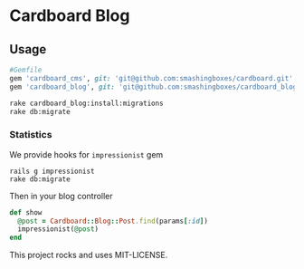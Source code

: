 # Cardboard Blog

## Usage

```ruby
#Gemfile
gem 'cardboard_cms', git: 'git@github.com:smashingboxes/cardboard.git'
gem 'cardboard_blog', git: 'git@github.com:smashingboxes/cardboard_blog.git'

```

```bash
rake cardboard_blog:install:migrations
rake db:migrate

```

### Statistics
We provide hooks for `impressionist` gem
```
rails g impressionist
rake db:migrate
```
Then in your blog controller
```ruby
def show
  @post = Cardboard::Blog::Post.find(params[:id])
  impressionist(@post)
end
```


This project rocks and uses MIT-LICENSE.